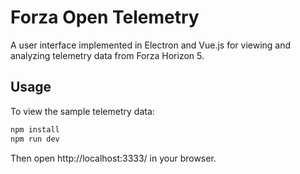 # Forza Open Telemetry

A user interface implemented in Electron and Vue.js for viewing and analyzing telemetry data from Forza Horizon 5.

## Usage

To view the sample telemetry data:

```bash
npm install
npm run dev
```

Then open http://localhost:3333/ in your browser.
